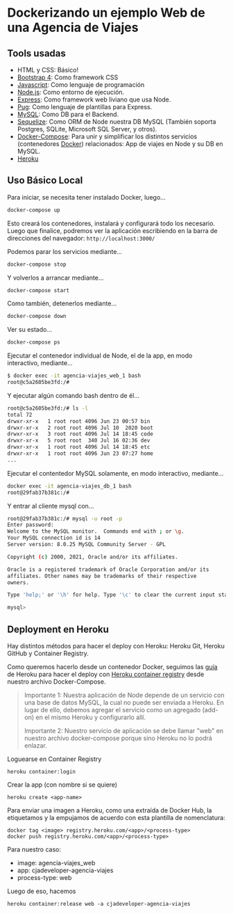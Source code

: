 # Dockerizando un ejemplo Web de una Agencia de Viajes

## Tools usadas

- HTML y CSS: Básico!
- [Bootstrap 4](https://getbootstrap.com/docs/4.6/getting-started/introduction/): Como framework CSS
- [Javascript](https://developer.mozilla.org/es/docs/Web/JavaScript): Como lenguaje de programación
- [Node.js](https://nodejs.org/es/): Como entorno de ejecución.
- [Express](https://expressjs.com/es/): Como framework web liviano que usa Node.
- [Pug](https://pugjs.org/api/getting-started.html): Como lenguaje de plantillas para Express.
- [MySQL](https://www.mysql.com/): Como DB para el Backend.
- [Sequelize](https://sequelize.org/): Como ORM de Node nuestra DB MySQL (También soporta Postgres, SQLite, Microsoft SQL Server, y otros).
- [Docker-Compose](https://docs.docker.com/compose/): Para unir y simplificar los distintos servicios (contenedores [Docker](https://www.docker.com/)) relacionados: App de viajes en Node y su DB en MySQL.
- [Heroku](https://www.heroku.com/)

## Uso Básico Local

Para iniciar, se necesita tener instalado Docker, luego...

```sh
docker-compose up
```

Esto creará los contenedores, instalará y configurará todo los necesario. Luego que finalice, podremos ver la aplicación escribiendo en la barra de direcciones del navegador: `http://localhost:3000/`

Podemos parar los servicios mediante...

```sh
docker-compose stop
```

Y volverlos a arrancar mediante...

```sh
docker-compose start
```

Como también, detenerlos mediante...

```sh
docker-compose down
```

Ver su estado...

```sh
docker-compose ps
```

Ejecutar el contenedor individual de Node, el de la app, en modo interactivo, mediante...

```sh
$ docker exec -it agencia-viajes_web_1 bash
root@c5a2605be3fd:/#
```

Y ejecutar algún comando bash dentro de él...

```sh
root@c5a2605be3fd:/# ls -l
total 72
drwxr-xr-x   1 root root 4096 Jun 23 00:57 bin
drwxr-xr-x   2 root root 4096 Jul 10  2020 boot
drwxr-xr-x   3 root root 4096 Jul 14 18:45 code
drwxr-xr-x   5 root root  340 Jul 16 02:36 dev
drwxr-xr-x   1 root root 4096 Jul 14 18:45 etc
drwxr-xr-x   1 root root 4096 Jun 23 07:27 home
...
```

Ejecutar el contentedor MySQL solamente, en modo interactivo, mediante...

```sh
docker exec -it agencia-viajes_db_1 bash
root@29fab37b381c:/#
```

Y entrar al cliente mysql con...

```sh
root@29fab37b381c:/# mysql -u root -p
Enter password:
Welcome to the MySQL monitor.  Commands end with ; or \g.
Your MySQL connection id is 14
Server version: 8.0.25 MySQL Community Server - GPL

Copyright (c) 2000, 2021, Oracle and/or its affiliates.

Oracle is a registered trademark of Oracle Corporation and/or its
affiliates. Other names may be trademarks of their respective
owners.

Type 'help;' or '\h' for help. Type '\c' to clear the current input statement.

mysql>
```

## Deployment en Heroku

Hay distintos métodos para hacer el deploy con Heroku: Heroku Git, Heroku GitHub y Container Registry.

Como queremos hacerlo desde un contenedor Docker, seguimos las [guía](https://devcenter.heroku.com/articles/local-development-with-docker-compose) de Heroku para hacer el deploy con [Heroku container registry](https://devcenter.heroku.com/articles/container-registry-and-runtime) desde nuestro archivo Docker-Compose.

> Importante 1: Nuestra aplicación de Node depende de un servicio con una base de datos MySQL, la cual no puede ser enviada a Heroku. En lugar de ello, debemos agregar el servicio como un agregado (add-on) en el mismo Heroku y configurarlo allí.
>
>Importante 2: Nuestro servicio de aplicación se debe llamar "web" en nuestro archivo docker-compose porque sino Heroku no lo podrá enlazar.

Loguearse en Container Registry

```console
heroku container:login
```

Crear la app (con nombre si se quiere)

```console
heroku create <app-name>
```

Para enviar una imagen a Heroku, como una extraída de Docker Hub, la etiquetamos y la empujamos de acuerdo con esta plantilla de nomenclatura:

```console
docker tag <image> registry.heroku.com/<app>/<process-type>
docker push registry.heroku.com/<app>/<process-type>
```

Para nuestro caso:

- image: agencia-viajes_web
- app: cjadeveloper-agencia-viajes
- process-type: web

Luego de eso, hacemos

```console
heroku container:release web -a cjadeveloper-agencia-viajes
```
